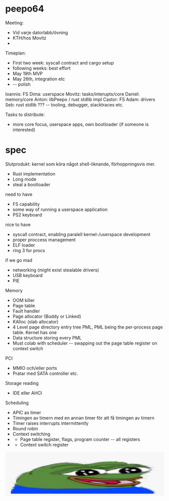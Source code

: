 # peepo64

Meeting: 
- Vid varje datorlabb/övning
- KTH/hos Movitz
- 

Timeplan:
- First two week: syscall contract and cargo setup
- following weeks: best effort
- May 19th MVP
- May 26th, integration etc
- -- polish


Ioannis: FS
Dima: userspace
Movitz: tasks/interupts/core
Daniel: memory/core
Anton: libPeepo / rust stdlib impl
Castor: FS
Adam: drivers
Seb: rust stdlib
??? -- tooling, debugger, stacktraces etc.

Tasks to distribute: 
- more core focus, userspace apps, own bootloader (if someone is interested)

# spec

Slutprodukt: kernel som köra något shell-liknande, förhoppningsvis mer.

- Rust implementation
- Long mode
- steal a bootloader

need to have
- FS capability
- some way of running a userspace application
- PS2 keyboard

nice to have
- syscall contract, enabling paralell kernel-/userspace development
- proper proccess management
- ELF loader
- ring 3 for procs

if we go mad
- networking (might exist stealable drivers)
- USB keyboard
- PIE

Memory
- OOM killer
- Page table
- Fault handler
- Page allocator (Buddy or Linked)
- KAlloc (slab allocator)
- 4 Level page directory entry tree PML, PML being the per-process page table. Kernel has one
- Data structure storing every PML
- Must colab with scheduler -- swapping out the page table register on context switch

PCI
- MMIO och/eller ports
- Pratar med SATA controller etc. 

Storage reading
- IDE eller AHCI

Scheduling
- APIC as timer
- Timingen av timern med en annan timer för att få timingen av timern
- Timer raises interrupts intermittently
- Round robin
- Context switching
- - Page table register, flags, program counter -- all registers
- - Context switch register

![widePeepoHappy](peepo-emotes/widePeepoHappy.png "test image")
